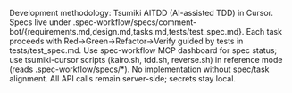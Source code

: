 Development methodology: Tsumiki AITDD (AI-assisted TDD) in Cursor. Specs live under
.spec-workflow/specs/comment-bot/{requirements.md,design.md,tasks.md,tests/test_spec.md}. Each task
proceeds with Red→Green→Refactor→Verify guided by tests in tests/test_spec.md. Use spec-workflow MCP
dashboard for spec status; use tsumiki-cursor scripts (kairo.sh, tdd.sh, reverse.sh) in reference
mode (reads .spec-workflow/specs/\*). No implementation without spec/task alignment. All API calls
remain server-side; secrets stay local.
